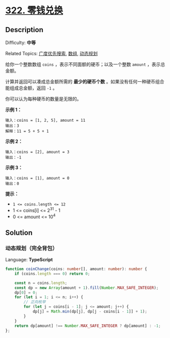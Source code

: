 # [322\. 零钱兑换](https://leetcode.cn/problems/coin-change/)

## Description

Difficulty: **中等**  

Related Topics: [广度优先搜索](https://leetcode.cn/tag/breadth-first-search/), [数组](https://leetcode.cn/tag/array/), [动态规划](https://leetcode.cn/tag/dynamic-programming/)

给你一个整数数组 `coins` ，表示不同面额的硬币；以及一个整数 `amount` ，表示总金额。

计算并返回可以凑成总金额所需的 **最少的硬币个数** 。如果没有任何一种硬币组合能组成总金额，返回 `-1` 。

你可以认为每种硬币的数量是无限的。

**示例 1：**

```
输入：coins = [1, 2, 5], amount = 11
输出：3 
解释：11 = 5 + 5 + 1
```

**示例 2：**

```
输入：coins = [2], amount = 3
输出：-1
```

**示例 3：**

```
输入：coins = [1], amount = 0
输出：0
```

**提示：**

* `1 <= coins.length <= 12`
* 1 <= coins[i] <= 2<sup>31</sup> - 1
* 0 <= amount <= 10<sup>4</sup>

## Solution

### 动态规划（完全背包）

Language: **TypeScript**

```typescript
function coinChange(coins: number[], amount: number): number {
    if (coins.length === 0) return 0;

    const n = coins.length;
    const dp = new Array(amount + 1).fill(Number.MAX_SAFE_INTEGER);
    dp[0] = 0;
    for (let i = 1; i <= n; i++) {
        // 正向枚举
        for (let j = coins[i - 1]; j <= amount; j++) {
            dp[j] = Math.min(dp[j], dp[j - coins[i - 1]] + 1);
        }
    }
    return dp[amount] !== Number.MAX_SAFE_INTEGER ? dp[amount] : -1;
};
```
